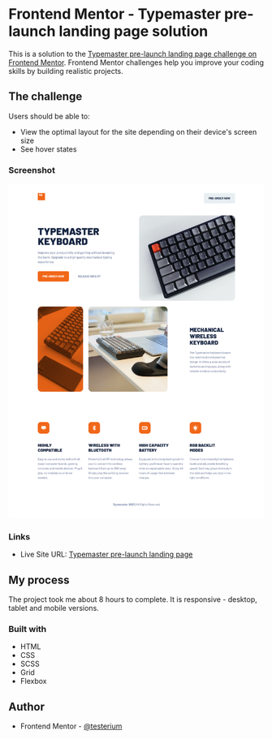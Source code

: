 # Frontend Mentor - Typemaster pre-launch landing page solution

This is a solution to the [Typemaster pre-launch landing page challenge on Frontend Mentor](). Frontend Mentor challenges help you improve your coding skills by building realistic projects.

## The challenge

Users should be able to:

- View the optimal layout for the site depending on their device's screen size
- See hover states 

### Screenshot

![](./screenshot.jpg)

### Links

- Live Site URL: [Typemaster pre-launch landing page](https://testerium-typemaster-landing-page.netlify.app/)

## My process

The project took me about 8 hours to complete. It is responsive - desktop, tablet and mobile versions.

### Built with

- HTML
- CSS 
- SCSS
- Grid
- Flexbox

## Author

- Frontend Mentor - [@testerium](https://www.frontendmentor.io/profile/testerium)

